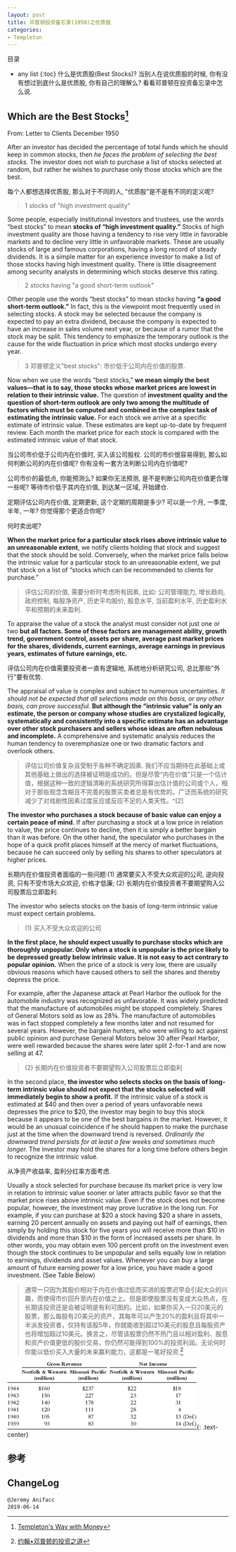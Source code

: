 ```yaml
---
layout: post
title: 邓普顿投资备忘录(1950)之优质股
categories:
- Templeton
---
```

目录
* any list
{:toc}
  什么是优质股(Best Stocks)? 当别人在说优质股的时候, 你有没有想过到底什么是优质股, 你有自己的理解么? 看看邓普顿在投资备忘录中怎么说.

## Which are the Best Stocks[^1]

From: Letter to Clients December 1950

After an investor has decided the percentage of total funds which he should keep in common stocks, then *he faces the problem of selecting the best stocks.* The investor does not wish to purchase a list of stocks selected at random, but rather he wishes to purchase only those stocks which are the best.

每个人都想选择优质股, 那么对于不同的人, "优质股"是不是有不同的定义呢?

> 1 stocks of "high investment quality"

Some people, especially institutional investors and trustees, use the words “best stocks” to mean **stocks of “high investment quality.”** Stocks of high investment quality are those having a tendency to rise very little in favorable markets and to decline very little in unfavorable markets. These are usually stocks of large and famous corporations, having a long record of steady dividends. It is a simple matter for an experience investor to make a list of those stocks having high investment quality. There is little disagreement among security analysts in determining which stocks deserve this rating.

> 2 stocks having "a good short-term outlook"

Other people use the words “best stocks” to mean stocks having **“a good short-term outlook.”** In fact, this is the viewpoint most frequently used in selecting stocks. A stock may be selected because the company is expected to pay an extra dividend, because the company is expected to have an increase in sales volume next year, or because of a rumor that the stock may be split. This tendency to emphasize the temporary outlook is the cause for the wide fluctuation in price which most stocks undergo every year.

> 3 邓普顿定义"best stocks": 市价低于公司内在价值的股票.

Now when we use the words “best stocks,” **we mean simply the best values—that is to say, those stocks whose market prices are lowest in relation to their intrinsic value.** The question of **investment quality and the question of short-term outlook are only two among the multitude of factors which must be computed and combined in the complex task of estimating the intrinsic value.** For each stock we arrive at a specific estimate of intrinsic value. These estimates are kept up-to-date by frequent review. Each month the market price for each stock is compared with the estimated intrinsic value of that stock.

当公司市价低于公司内在价值时, 买入该公司股权. 公司的市价很容易得到, 那么如何判断公司的内在价值呢? 你有没有一套方法判断公司内在价值呢? 

公司市价的最低点, 你能预测么? 如果你无法预测, 是不是判断公司内在价值更合理一些呢? 等待市价低于其内在价值, 到达某一区域, 开始建仓.

定期评估公司内在价值, 定期更新, 这个定期的周期是多少? 可以是一个月, 一季度, 半年, 一年? 你觉得那个更适合你呢?

何时卖出呢?

**When the market price for a particular stock rises above intrinsic value to an unreasonable extent**, we notify clients holding that stock and suggest that the stock should be sold. Conversely, when the market price falls below the intrinsic value for a particular stock to an unreasonable extent, we put that stock on a list of “stocks which can be recommended to clients for purchase.”

> 评估公司的价值, 需要分析时考虑所有因素, 比如: 公司管理能力, 增长趋向, 政府控制, 每股净资产, 历史平均股价, 股息水平, 当前盈利水平, 历史盈利水平和预期的未来盈利.

To appraise the value of a stock the analyst must consider not just one or two **but all factors. Some of these factors are management ability, growth trend, government control, assets per share, average past market prices for the shares, dividends, current earnings, average earnings in previous years, estimates of future earnings, etc.**

评估公司内在价值需要投资者一直有逻辑地, 系统地分析研究公司, 总比那些"外行"要有优势.

The appraisal of value is complex and subject to numerous uncertainties. *It should not be expected that all selections made on this basis, or any other basis, can prove successful.* **But although the “intrinsic value” is only an estimate, the person or company whose studies are crystalized logically, systematically and consistently into a specific estimate has an advantage over other stock purchasers and sellers whose ideas are often nebulous and incomplete.** A comprehensive and systematic analysis reduces the human tendency to overemphasize one or two dramatic factors and overlook others.

> 评估公司价值复杂且受制于各种不确定因素. 我们不应当期待在此基础上或其他基础上做出的选择被证明是成功的。但是尽管“内在价值”只是一个估计值，根据这种一致的逻辑清晰的系统研究所得算出估计值的公司或个人，相对于那些观念含糊且不完善的股票买卖者总是有优势的。广泛而系统的研究减少了对戏剧性因素过度反应或反应不足的人类天性。^[2]

**The investor who purchases a stock because of basic value can enjoy a certain peace of mind.** If after purchasing a stock at a low price in relation to value, the price continues to decline, then it is simply a better bargain than it was before. On the other hand, the speculator who purchases in the hope of a quick profit places himself at the mercy of market fluctuations, because he can succeed only by selling his shares to other speculators at higher prices.

长期内在价值投资者面临的一些问题:(1) 通常要买入不受大众欢迎的公司, 逆向投资, 只有不受市场大众欢迎, 价格才低廉; (2) 长期内在价值投资者不要期望购入公司股票后立即盈利.

The investor who selects stocks on the basis of long-term intrinsic value must expect certain problems. 

> (1) 买入不受大众欢迎的公司

**In the first place, he should expect usually to purchase stocks which are thoroughly unpopular. Only when a stock is unpopular is the price likely to be depressed greatly below intrinsic value. It is not easy to act contrary to popular opinion.** When the price of a stock is very low, there are usually obvious reasons which have caused others to sell the shares and thereby depress the price. 

For example, after the Japanese attack at Pearl Harbor the outlook for the automobile industry was recognized as unfavorable. It was widely predicted that the manufacture of automobiles might be stopped completely. Shares of General Motors sold as low as 28⅝. The manufacture of automobiles was in fact stopped completely a few months later and not resumed for several years. However, the bargain hunters, who were willing to act against public opinion and purchase General Motors below 30 after Pearl Harbor, were well rewarded because the shares were later split 2-for-1 and are now selling at 47.

> (2) 长期内在价值投资者不要期望购入公司股票后立即盈利

In the second place, **the investor who selects stocks on the basis of long-term intrinsic value should not expect that the stocks selected will immediately begin to show a profit.** If the intrinsic value of a stock is estimated at $40 and then over a period of years unfavorable news depresses the price to $20, the investor may begin to buy this stock because it appears to be one of the best bargains in the market. However, it would be an unusual coincidence if he should happen to make the purchase just at the time when the downward trend is reversed. *Ordinarily the downward trend persists for at least a few weeks and sometimes much longer.* The investor may hold the shares for a long time before others begin to recognize the intrinsic value.

从净资产收益率, 盈利分红率方面考虑.

Usually a stock selected for purchase because its market price is very low in relation to intrinsic value sooner or later attracts public favor so that the market price rises above intrinsic value. Even if the stock does not become popular, however, the investment may prove lucrative in the long run. For example, if you can purchase at $20 a stock having $20 a share in assets, earning 20 percent annually on assets and paying out half of earnings, then simply by holding this stock for five years you will receive more than $10 in dividends and more than $10 in the form of increased assets per share. In other words, you may obtain even 100 percent profit on the investment even though the stock continues to be unpopular and sells equally low in relation to earnings, dividends and asset values. Whenever you can buy a large amount of future earning power for a low price, you have made a good investment. (See Table Below)

> 通常一只因为其股价相对于内在价值过低而买进的股票迟早会引起大众的兴趣，而使得市价回升至内在价值之上。但是即使股票没有变成大众热点，在长期该投资还是会被证明是有利可图的。比如，如果你买入一只20美元的股票，那么每股有20美元的资产，其每年可以产生20%的盈利且将其中一半派发投资者，仅持有该股5年，你就能收到超过10美元的股息且每股资产也将增加超过10美元。换言之，尽管该股票仍然不热门且以相对盈利、股息和资产价值更低的股价交易，你仍然可能得到100%的投资利润。无论何时你能以低价买入大量的未来赢利能力，这都是一笔好投资.[^2]

![gross-revenue/net-income](https://raw.githubusercontent.com/Anifacc/anifacc.github.io/master/images/templeton-gross-revenue-to-netincome.png){: .text-center}

## 参考

[^1]:[Templeton's Way with Money](https://book.douban.com/subject/6915772/)
[^2]:[约翰•邓普顿的投资之道](https://book.douban.com/subject/25723410/)

## ChangeLog

```
@Jeremy Anifacc
2019-06-14
```
